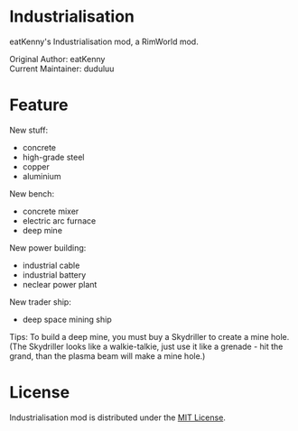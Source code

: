 # Industrialisation
eatKenny's Industrialisation mod, a RimWorld mod.

Original Author: eatKenny  
Current Maintainer: duduluu  

# Feature

New stuff:  
 - concrete  
 - high-grade steel  
 - copper  
 - aluminium

New bench:
 - concrete mixer
 - electric arc furnace
 - deep mine

New power building:  
 - industrial cable
 - industrial battery
 - neclear power plant

 New trader ship:
  - deep space mining ship

Tips: To build a deep mine, you must buy a Skydriller to create a mine hole.  
(The Skydriller looks like a walkie-talkie, just use it like a grenade - hit the grand, than the plasma beam will make a mine hole.)

# License

Industrialisation mod is distributed under the [MIT License](https://opensource.org/licenses/MIT).